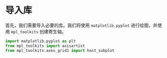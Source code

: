 # 导入库

首先，我们需要导入必要的库。我们将使用 `matplotlib.pyplot` 进行绘图，并使用 `mpl_toolkits` 创建寄生轴。

```python
import matplotlib.pyplot as plt
from mpl_toolkits import axisartist
from mpl_toolkits.axes_grid1 import host_subplot
```
